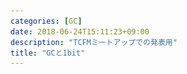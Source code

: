 ```yaml
---
categories: [GC]
date: 2018-06-24T15:11:23+09:00
description: "TCFMミートアップでの発表用"
title: "GCと1bit"
---
```

<section data-markdown
    data-separator="\n===\n"
    data-vertical="\n---\n"
    data-notes="^Note:">
<script type="text/template">
# GCと1bit
----------------------
[TCFMミートアップ](https://techplay.jp/event/680870)

<!-- .slide: class="center" -->
===
# About Me
---------
![κeenのアイコン](/images/kappa.png) <!-- .element: style="position:absolute;right:0;z-index:-1" width="20%" -->

 * κeen
 * [@blackenedgold](https://twitter.com/blackenedgold)
 * Github: [KeenS](https://github.com/KeenS)
 * [Idein Inc.](https://idein.jp/)のエンジニア
 * Lisp, ML, Rust, Shell Scriptあたりを書きます
 * 言語処理系が好き

===

# GCと(メタ)情報
--------------

* レジスタ/スタック上の値のpointer or not
* Mark and Sweepのマーク
* ヒープ上オブジェクトの「どこにポインタがいるか」

これらを節約する話

===

# レジスタ中のポインタ
-------------

* レジスタ上の値がポインタか数値か
  + GCのrootsetなので判断が必要
  + 1bitの情報量が必要
* 多くはLSBをタグに使う
  + ポインタは0
    + 4バイトアラインメントされてると自然にそうなる
  + 数値は1にする
    - 数値が31bit/63bitになる
    - タグを外して計算して戻すので遅い
* bit stealしない方法は？

===
## レジスタ分別
---------------

* レジスタを半分に分ける
  + 片方はポインタ用
  + もう片方は値用
* 物理的に1bit取らなくても1bitの情報量が確保できる
* ただしレジスタが多いアーキじゃないと死ぬ


===
# Mark Bit
----------

* マーク済みかどうかのメタデータ
  + 1bitの情報量
* 素朴にはセルのメタデータに1byte確保

```
+---+-------+---+-------+--
| 0 |  ...  | 1 |  ...  |
+---+-------+---+-------+--
+---+-------+---+-------+--
| 1 |  ...  | 0 |  ...  |
+---+-------+---+-------+--
```

* 1bitに1byte？
* 1byteって中途半端では？
  + 4byteアラインメントすると3byteのpadが入るのでは

===
## BitMap
---------

* MarkBitだけを集めて効率化


```
+------+-------+-------+--
| 0110 |  ...  |  ...  |
+------+-------+-------+--
+-------+-------+--
|  ...  |  ...  |
+-------+-------+--
```

* 省スベース
* キャッシュ効率がいい
* bit演算で扱える
* allocatedフラグも同じ仕組みで出来る

===
## BitMap
---------

* どうやってオブジェクトからマークを探す？
* ページを $2^n$ バイトアラインメント
* オブジェクトアドレスの下位 $n$ bitをクリア
* いつでもページの先頭に飛べる

```
0xab00         0xab08
+------+-------+-------+--
| 0110 |  ...  |  ...  |
+------+-------+-------+--
+-------+-------+--
|  ...  |  ...  |
+-------+-------+--
```

===
# オブジェクト中のポインタ<!-- .element: style="font-size: calc(var(--title-font-size) * 0.8)"-->
-----------------------

* オブジェクトをマークするときにどこにポインタがあるか？

```standard-ml
type t = {a: string, b: int, c: int list}
```

↓

```
+--------+
| 20byte |
+--------+
```

===
## Type Id
----------

* Typeデータをランタイムにも持っておき、メタデータにIDを付ける

```
{1 = {a: string, b: int, c: int list}}

+------+--------+------+--------+--
| id=1 | 20byte | id=1 | 20byte |
+------+--------+------+--------+--
```

* 素直
* 動的型付言語やオブジェクト指向言語なら自然
* リフレクションに使える
* GCにしたら少し遠回り

===
## Big Bag of Pages
-------------------


* ヒープページ全体で1つの型のみを扱う

```
{1 = {a: string, b: int, c: int list}}

+------+--------+--------+--
| id=1 | 20byte | 20byte |
+------+--------+--------+--
```

* ページが無駄になるかも？
* アロケーションが遅いかも？

===
## 双方向レイアウト
-------------

* オブジェクトのフィールドをポインタと値に分ける
* ポインタをオブジェクトポインタの前、値を後に置く
  + 物理で1bit使わなくても情報を持てる

```
        +-- ptr
        v
+-------+---+
| a | c | b |
+---+---+---+
```

===

# まとめ
--------

* 情報の持ち方は色々あるよ
* ランタイムの表現も工夫が色々あるよ
* ランタイムとデータ表現面白いよ


</script>
</section>
